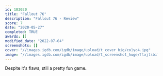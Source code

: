 ```yaml
---
id: 103020
title: "Fallout 76"
description: "Fallout 76 - Review"
score: 7
date: "2020-05-27"
completed: TRUE
awards: []
modified_date: "2022-07-04"
screenshots: []
cover: "//images.igdb.com/igdb/image/upload/t_cover_big/co1yc4.jpg"
image: "//images.igdb.com/igdb/image/upload/t_screenshot_huge/ftxjtsbifgl3xo98nbpb.jpg"
---
```

Despite it's flaws, still a pretty fun game.